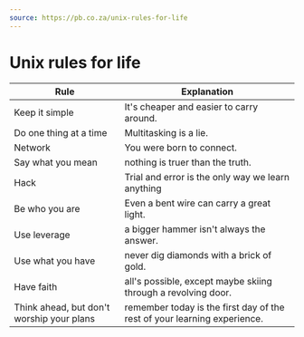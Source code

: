 ```yaml
---
source: https://pb.co.za/unix-rules-for-life
---
```


# Unix rules for life

| Rule                                      | Explanation                                                              |
| ----------------------------------------- | ------------------------------------------------------------------------ |
| Keep it simple                            | It's cheaper and easier to carry around.                                 |
| Do one thing at a time                    | Multitasking is a lie.                                                   |
| Network                                   | You were born to connect.                                                |
| Say what you mean                         | nothing is truer than the truth.                                         |
| Hack                                      | Trial and error is the only way we learn anything                        |
| Be who you are                            | Even a bent wire can carry a great light.                                |
| Use leverage                              | a bigger hammer isn't always the answer.                                 |
| Use what you have                         | never dig diamonds with a brick of gold.                                 |
| Have faith                                | all's possible, except maybe skiing through a revolving door.            |
| Think ahead, but don't worship your plans | remember today is the first day of the rest of your learning experience. |

